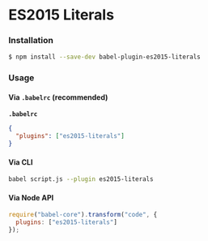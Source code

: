 # ES2015 Literals

### Installation

```sh
$ npm install --save-dev babel-plugin-es2015-literals
```

### Usage

#### Via `.babelrc` (recommended)

**`.babelrc`**

```json
{
  "plugins": ["es2015-literals"]
}
```

#### Via CLI

```sh
babel script.js --plugin es2015-literals
```

#### Via Node API

```js
require("babel-core").transform("code", {
  plugins: ["es2015-literals"]
});
```
